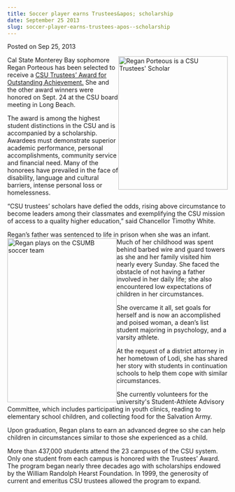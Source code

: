 ```yaml
---
title: Soccer player earns Trustees&apos; scholarship
date: September 25 2013
slug: soccer-player-earns-trustees-apos--scholarship
---
```





<span class="date">Posted on Sep 25, 2013    </span>
<p><img alt="Regan Porteous is a CSU Trustees&apos; Scholar" src="http://news.csumb.edu/sites/default/files/65/attachments/news/images/portrait_of_regan_for_web.jpg" style="float:right; width:250px; height:305px">Cal State Monterey
Bay sophomore Regan Porteous has been selected to receive a
<a href="http://www.calstate.edu/foundation/hearst/" rel="nofollow">CSU Trustees&#x2019; Award for Outstanding Achievement.</a> She
and the other award winners were honored on Sept. 24 at the CSU
board meeting in Long Beach.</img></p>
<p>The award is among the highest student distinctions in the CSU
and is accompanied by a scholarship. Awardees must demonstrate
superior academic performance, personal accomplishments, community
service and financial need. Many of the honorees have prevailed in
the face of disability, language and cultural barriers, intense
personal loss or homelessness.</p>
<p>&#x201C;CSU trustees&#x2019; scholars have defied the odds, rising above
circumstance to become leaders among their classmates and
exemplifying the CSU mission of access to a quality higher
education,&#x201D; said Chancellor Timothy White.</p>
<p>Regan&#x2019;s father was sentenced to life in prison when she was an
infant. Much of her childhood was&#xA0;<img alt="Regan plays on the CSUMB soccer team" src="http://news.csumb.edu/sites/default/files/65/attachments/news/images/soccer_shot_of_regan_for_web.jpg" style="float:left; width:250px; height:375px">spent behind barbed
wire and guard towers as she and her family visited him nearly
every Sunday. She faced the obstacle of not having a father
involved in her daily life; she also encountered low expectations
of children in her circumstances.</img></p>
<p>She overcame it all, set goals for herself and is now an
accomplished and poised woman, a dean&#x2019;s list student majoring in
psychology, and a varsity athlete.</p>
<p>At the request of a district attorney in her hometown of Lodi,
she has shared her story with students in continuation schools to
help them cope with similar circumstances.</p>
<p>She currently volunteers for the university&apos;s Student-Athlete
Advisory Committee, which includes participating in youth clinics,
reading to elementary school children, and collecting food for the
Salvation Army.</p>
<p>Upon graduation, Regan plans to earn an advanced degree so she
can help children in circumstances similar to those she experienced
as a child.</p>
<p>More than 437,000 students attend the 23 campuses of the CSU
system. Only one student from each campus is honored with the
Trustees&#x2019; Award. The program began nearly three decades ago with
scholarships endowed by the William Randolph Hearst Foundation. In
1999, the generosity of current and emeritus CSU trustees allowed
the program to expand.&#xA0;</p>
<p><br>
&#xA0;</br></p>





